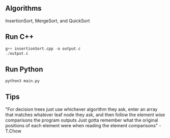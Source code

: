 ## Algorithms
InsertionSort, MergeSort, and QuickSort

## Run C++
```c++
g++ insertionSort.cpp -o output.c
./output.c
```
## Run Python
```python
python3 main.py
```

## Tips
"For decision trees just use whichever algorithm they ask, enter an array that matches whatever leaf node they ask, and then follow the element wise comparisons the program outputs
Just gotta remember what the original positions of each element were when reading the element comparisons" - T.Chow